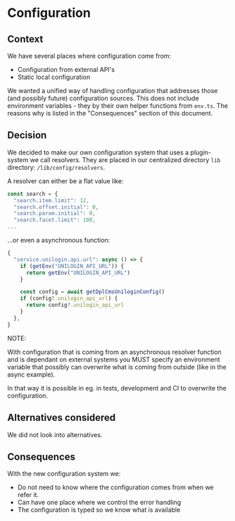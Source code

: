 # Configuration

## Context

We have several places where configuration come from:

- Configuration from external API's
- Static local configuration

We wanted a unified way of handling configuration that addresses those (and
possibly future) configuration sources. This does not include environment
variables - they by their own helper functions from `env.ts`.
The reasons why is listed in the "Consequences" section of this document.

## Decision

We decided to make our own configuration system that uses a plugin-system we
call resolvers. They are placed in our centralized directory `lib` directory:
`/lib/config/resolvers`.

A resolver can either be a flat value like:

```typescript
const search = {
  "search.item.limit": 12,
  "search.offset.initial": 0,
  "search.param.initial": 0,
  "search.facet.limit": 100,
...
```

...or even a asynchronous function:

```typescript
{
  "service.unilogin.api.url": async () => {
    if (getEnv("UNILOGIN_API_URL")) {
      return getEnv("UNILOGIN_API_URL")
    }

    const config = await getDplCmsUniloginConfig()
    if (config?.unilogin_api_url) {
      return config?.unilogin_api_url
    }
  },
}
```

NOTE:

With configuration that is coming from an asynchronous resolver function and is dependant
on external systems you MUST specify an environment variable that possibly can
overwrite what is coming from outside (like in the async example).

In that way it is possible in eg. in tests, development and CI to overwrite the configuration.

## Alternatives considered

We did not look into alternatives.

## Consequences

With the new configuration system we:

- Do not need to know where the configuration comes from when we refer it.
- Can have one place where we control the error handling
- The configuration is typed so we know what is available
